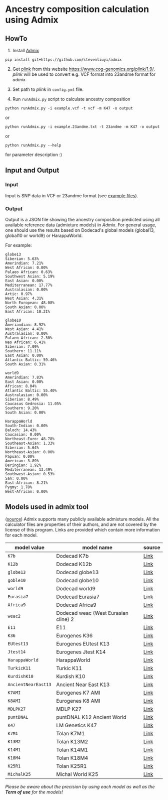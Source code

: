 # Ancestry composition calculation using Admix

## HowTo
1) Install [Admix](https://github.com/stevenliuyi/admix)
```
pip install git+https://github.com/stevenliuyi/admix
```

2) Get [plink](https://www.cog-genomics.org/plink/1.9/) from this website https://www.cog-genomics.org/plink/1.9/. *plink* will be used to convert e.g. VCF format into 23andme format for *admix*.

3) Set path to *plink* in `config.yml` file.
4) Run `runAdmix.py` script to calculate ancestry composition
```
python runAdmix.py -i example.vcf -t vcf -m K47 -o output
```
or
```
python runAdmix.py -i example.23andme.txt -t 23andme -m K47 -o output
```
or
```
python runAdmix.py --help
```
for parameter description :)

## Input and Output
### Input
Input is SNP data in VCF or 23andme format (see [example files](https://github.com/trvinh/genomes-io-prj/tree/master/ancestry)).

### Output
Output is a JSON file showing the ancestry composition predicted using all available reference data (admixture models) in *Admix*. For general usage, one should use the results based on Dodecad's global models (global13, global10 or world9) or HarappaWorld.

For example:
```
globe13
Siberian: 5.63%
Amerindian: 7.21%
West African: 0.00%
Palaeo African: 0.63%
Southwest Asian: 5.19%
East Asian: 0.00%
Mediterranean: 17.77%
Australasian: 0.00%
Artic: 0.97%
West Asian: 4.31%
North European: 48.08%
South Asian: 0.00%
East African: 10.21%

globe10
Ameriandian: 8.92%
West Asian: 4.41%
Australasian: 0.00%
Palaeo African: 2.30%
Neo African: 6.41%
Siberian: 7.09%
Southern: 11.11%
East Asian: 0.00%
Atlantic Baltic: 59.46%
South Asian: 0.31%

world9
Amerindian: 7.83%
East Asian: 0.00%
African: 8.04%
Atlantic Baltic: 55.40%
Australasian: 0.00%
Siberian: 8.49%
Caucasus Gedrosia: 11.05%
Southern: 9.20%
South Asian: 0.00%

HarappaWorld
South-Indian: 0.00%
Baloch: 14.43%
Caucasian: 0.00%
Northeast-Euro: 48.78%
Southeast-Asian: 1.33%
Siberian: 5.64%
Northeast-Asian: 0.00%
Papuan: 0.00%
American: 3.89%
Beringian: 1.92%
Mediterranean: 13.49%
Southwest-Asian: 0.53%
San: 0.00%
East-African: 8.21%
Pygmy: 1.78%
West-African: 0.00%
```

## Models used in admix tool
([source](https://github.com/stevenliuyi/admix/blob/master/README.md#models))
Admix supports many publicly available admixture models. All the calculator files are properties of their authors, and are not covered by the license of this program. Links are provided which contain more information for each model.

| model value | model name | source |
| ----- | --------- | ---- |
| `K7b` | Dodecad K7b | [Link](http://dodecad.blogspot.com/2012/01/k12b-and-k7b-calculators.html) |
| `K12b` | Dodecad K12b | [Link](http://dodecad.blogspot.com/2012/01/k12b-and-k7b-calculators.html) |
| `globe13` | Dodecad globe13 | [Link](http://dodecad.blogspot.com/2012/10/globe13-calculator.html) |
| `goble10` | Dodecad globe10 | [Link](http://dodecad.blogspot.com/2012/10/globe10-calculator.html) |
| `world9` | Dodecad world9 | [Link](http://dodecad.blogspot.com/2011/12/world9-calculator.html) |
| `Eurasia7` | Dodecad Eurasia7 | [Link](http://dodecad.blogspot.com/2011/10/eurasia7-calculator.html) |
| `Africa9` | Dodecad Africa9 | [Link](http://dodecad.blogspot.com/2011/09/africa9-calculator.html) |
| `weac2` | Dodecad weac (West Eurasian cline) 2 | [Link](http://dodecad.blogspot.com/2012/06/weac2-calculator.html) |
| `E11` | E11 | [Link](http://www.ranhaer.com/thread-32241-1-1.html) |
| `K36` | Eurogenes K36 | [Link](http://bga101.blogspot.com/2013/03/eurogenes-k36-at-gedmatch.html) |
| `EUtest13` | Eurogenes EUtest K13 | [Link](http://bga101.blogspot.com/2013/11/updated-eurogenes-k13-at-gedmatch.html) |
| `Jtest14` | Eurogenes Jtest K14 | [Link](http://bga101.blogspot.com/2012/09/eurogenes-ashkenazim-ancestry-test-files.html) |
| `HarappaWorld` | HarappaWorld | [Link](http://www.harappadna.org/2012/05/harappaworld-admixture/) |
| `TurkicK11` | Turkic K11 | [Link](http://www.anthrogenica.com/showthread.php?8817-Turkic-K11-Admixture-Calculator) |
| `KurdishK10` | Kurdish K10 | [Link](http://www.anthrogenica.com/showthread.php?8571-K10-Kurdish-Calculator-Version-1/page6) |
| `AncientNearEast13` | Ancient Near East K13 | [Link](http://www.anthrogenica.com/showthread.php?8193-ancient-DNA-in-the-Gedrosia-Near-East-Neolithic-K13) |
| `K7AMI` | Eurogenes K7 AMI | [Link](http://www.anthrogenica.com/showthread.php?4548-Upcoming-DIY-Eurogenes-K7-amp-K8-Calculator-amp-Oracles-for-tracking-E-Asian-amp-ASI) |
| `K8AMI` | Eurogenes K8 AMI | [Link](http://www.anthrogenica.com/showthread.php?4548-Upcoming-DIY-Eurogenes-K7-amp-K8-Calculator-amp-Oracles-for-tracking-E-Asian-amp-ASI) |
| `MDLPK27` | MDLP K27 | [Link](http://www.anthrogenica.com/showthread.php?4557-Post-MDLP-K27-Results) |
| `puntDNAL` | puntDNAL K12 Ancient World | [Link](http://www.anthrogenica.com/showthread.php?8034-PuntDNAL-K12-Ancient-World-Results) |
| `K47` | LM Genetics K47 | [Link](https://anthrogenica.com/showthread.php?12788-New-K30-K47-World-Calculator) |
| `K7M1` | Tolan K7M1 | [Link](http://gen3553.pagesperso-orange.fr/ADN/Calc.htm) |
| `K13M2` | Tolan K13M2 | [Link](http://gen3553.pagesperso-orange.fr/ADN/Calc.htm) |
| `K14M1` | Tolan K14M1 | [Link](http://gen3553.pagesperso-orange.fr/ADN/Calc.htm) |
| `K18M4` | Tolan K18M4 | [Link](http://gen3553.pagesperso-orange.fr/ADN/Calc.htm) |
| `K25R1` | Tolan K25R1 | [Link](http://gen3553.pagesperso-orange.fr/ADN/Calc.htm) |
| `MichalK25`| Michal World K25 | [Link](https://anthrogenica.com/showthread.php?13359-Michal-s-World-K25-calculator) |

*Please be aware about the precision by using each model as well as the **Term of use** for the models!*
